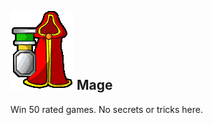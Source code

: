 ## ![Mage_Icon](https://raw.githubusercontent.com/1IlIl/wikidata/main/achievement_icons/Mage.png) Mage


Win 50 rated games. No secrets or tricks here.

